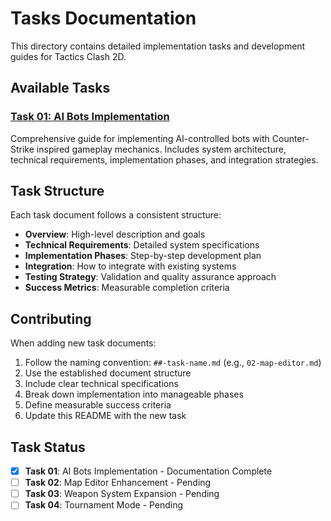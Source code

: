 # Tasks Documentation

This directory contains detailed implementation tasks and development guides for Tactics Clash 2D.

## Available Tasks

### [Task 01: AI Bots Implementation](./01-ai-bots.md)
Comprehensive guide for implementing AI-controlled bots with Counter-Strike inspired gameplay mechanics. Includes system architecture, technical requirements, implementation phases, and integration strategies.

## Task Structure

Each task document follows a consistent structure:

- **Overview**: High-level description and goals
- **Technical Requirements**: Detailed system specifications
- **Implementation Phases**: Step-by-step development plan
- **Integration**: How to integrate with existing systems
- **Testing Strategy**: Validation and quality assurance approach
- **Success Metrics**: Measurable completion criteria

## Contributing

When adding new task documents:

1. Follow the naming convention: `##-task-name.md` (e.g., `02-map-editor.md`)
2. Use the established document structure
3. Include clear technical specifications
4. Break down implementation into manageable phases
5. Define measurable success criteria
6. Update this README with the new task

## Task Status

- [x] **Task 01**: AI Bots Implementation - Documentation Complete
- [ ] **Task 02**: Map Editor Enhancement - Pending
- [ ] **Task 03**: Weapon System Expansion - Pending
- [ ] **Task 04**: Tournament Mode - Pending